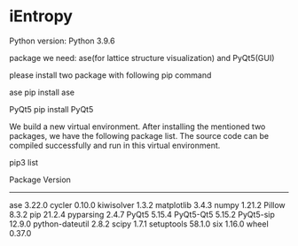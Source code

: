 # iEntropy

Python version: Python 3.9.6

package we need: ase(for lattice structure visualization) and PyQt5(GUI)

please install two package with following pip command

ase
pip install ase

PyQt5
pip install PyQt5

We build a new virtual environment. After installing the mentioned two packages, we have the following package list.
The source code can be compiled successfully and run in this virtual environment.

pip3 list

Package         Version
--------------- -------
ase             3.22.0
cycler          0.10.0
kiwisolver      1.3.2
matplotlib      3.4.3
numpy           1.21.2
Pillow          8.3.2
pip             21.2.4
pyparsing       2.4.7
PyQt5           5.15.4
PyQt5-Qt5       5.15.2
PyQt5-sip       12.9.0
python-dateutil 2.8.2
scipy           1.7.1
setuptools      58.1.0
six             1.16.0
wheel           0.37.0

